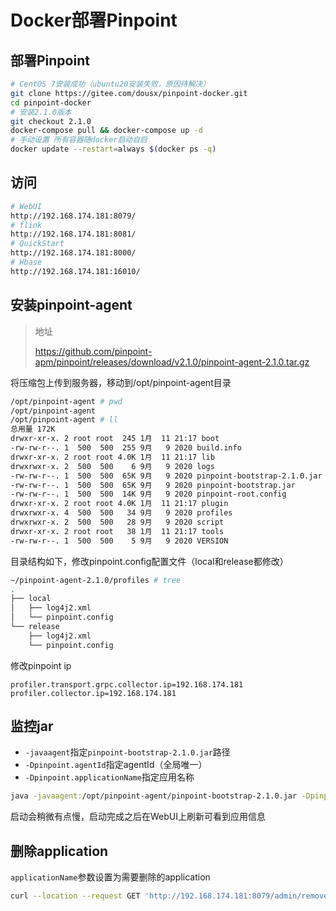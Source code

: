 # Docker部署Pinpoint

## 部署Pinpoint

```sh
# CentOS 7安装成功（ubuntu20安装失败，原因待解决）
git clone https://gitee.com/dousx/pinpoint-docker.git
cd pinpoint-docker
# 安装2.1.0版本
git checkout 2.1.0
docker-compose pull && docker-compose up -d
# 手动设置 所有容器随docker启动自启
docker update --restart=always $(docker ps -q)
```

## 访问

```sh
# WebUI
http://192.168.174.181:8079/
# flink
http://192.168.174.181:8081/
# QuickStart
http://192.168.174.181:8000/
# Hbase
http://192.168.174.181:16010/
```

## 安装pinpoint-agent

> 地址
>
> https://github.com/pinpoint-apm/pinpoint/releases/download/v2.1.0/pinpoint-agent-2.1.0.tar.gz

将压缩包上传到服务器，移动到/opt/pinpoint-agent目录

```sh
/opt/pinpoint-agent # pwd                                                                       
/opt/pinpoint-agent
/opt/pinpoint-agent # ll                                                                       
总用量 172K
drwxr-xr-x. 2 root root  245 1月  11 21:17 boot
-rw-rw-r--. 1  500  500  255 9月   9 2020 build.info
drwxr-xr-x. 2 root root 4.0K 1月  11 21:17 lib
drwxrwxr-x. 2  500  500    6 9月   9 2020 logs
-rw-rw-r--. 1  500  500  65K 9月   9 2020 pinpoint-bootstrap-2.1.0.jar
-rw-rw-r--. 1  500  500  65K 9月   9 2020 pinpoint-bootstrap.jar
-rw-rw-r--. 1  500  500  14K 9月   9 2020 pinpoint-root.config
drwxr-xr-x. 2 root root 4.0K 1月  11 21:17 plugin
drwxrwxr-x. 4  500  500   34 9月   9 2020 profiles
drwxrwxr-x. 2  500  500   28 9月   9 2020 script
drwxr-xr-x. 2 root root   38 1月  11 21:17 tools
-rw-rw-r--. 1  500  500    5 9月   9 2020 VERSION

```

目录结构如下，修改pinpoint.config配置文件（local和release都修改）

```sh
~/pinpoint-agent-2.1.0/profiles # tree                                                        
.
├── local
│   ├── log4j2.xml
│   └── pinpoint.config
└── release
    ├── log4j2.xml
    └── pinpoint.config

```

修改pinpoint ip

```properties
profiler.transport.grpc.collector.ip=192.168.174.181
profiler.collector.ip=192.168.174.181
```

## 监控jar

- `-javaagent`指定`pinpoint-bootstrap-2.1.0.jar`路径
- `-Dpinpoint.agentId`指定agentId（全局唯一）
- `-Dpinpoint.applicationName`指定应用名称

```sh
java -javaagent:/opt/pinpoint-agent/pinpoint-bootstrap-2.1.0.jar -Dpinpoint.agentId=agentId-1  -Dpinpoint.applicationName=performance-1 -jar performance-0.1.jar
```

启动会稍微有点慢，启动完成之后在WebUI上刷新可看到应用信息



## 删除application

`applicationName`参数设置为需要删除的application

```sh
curl --location --request GET 'http://192.168.174.181:8079/admin/removeAgentId.pinpoint?applicationName=performance-1&agentId=agentId-1&password=admin'
```
